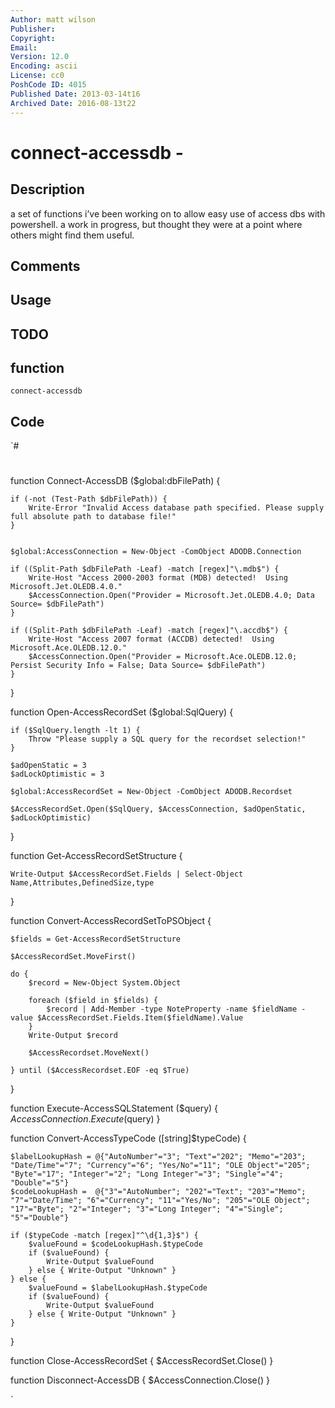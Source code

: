 ```yaml
---
Author: matt wilson
Publisher: 
Copyright: 
Email: 
Version: 12.0
Encoding: ascii
License: cc0
PoshCode ID: 4015
Published Date: 2013-03-14t16
Archived Date: 2016-08-13t22
---
```


# connect-accessdb - 

## Description

a set of functions i’ve been working on to allow easy use of access dbs with powershell.  a work in progress, but thought they were at a point where others might find them useful.

## Comments



## Usage



## TODO



## function

`connect-accessdb`

## Code

`#
 #
 
 function Connect-AccessDB ($global:dbFilePath) {
 	
 	if (-not (Test-Path $dbFilePath)) {
 		Write-Error "Invalid Access database path specified. Please supply full absolute path to database file!"
 	}
 	
 	
 	$global:AccessConnection = New-Object -ComObject ADODB.Connection
 	
 	if ((Split-Path $dbFilePath -Leaf) -match [regex]"\.mdb$") {
 		Write-Host "Access 2000-2003 format (MDB) detected!  Using Microsoft.Jet.OLEDB.4.0."
 		$AccessConnection.Open("Provider = Microsoft.Jet.OLEDB.4.0; Data Source= $dbFilePath")
 	}
 	
 	if ((Split-Path $dbFilePath -Leaf) -match [regex]"\.accdb$") {
 		Write-Host "Access 2007 format (ACCDB) detected!  Using Microsoft.Ace.OLEDB.12.0."
 		$AccessConnection.Open("Provider = Microsoft.Ace.OLEDB.12.0; Persist Security Info = False; Data Source= $dbFilePath")
 	} 
 	
 	
 }
 
 function Open-AccessRecordSet ($global:SqlQuery) {
 
 	if ($SqlQuery.length -lt 1) {
 		Throw "Please supply a SQL query for the recordset selection!"
 	}
 	
 	$adOpenStatic = 3
 	$adLockOptimistic = 3
 	
 	$global:AccessRecordSet = New-Object -ComObject ADODB.Recordset
 	
 	$AccessRecordSet.Open($SqlQuery, $AccessConnection, $adOpenStatic, $adLockOptimistic)	
 }
 
 function Get-AccessRecordSetStructure {
 	
 	Write-Output $AccessRecordSet.Fields | Select-Object Name,Attributes,DefinedSize,type
 }
 	
 function Convert-AccessRecordSetToPSObject {
 	
 	$fields = Get-AccessRecordSetStructure
 	
 	$AccessRecordSet.MoveFirst()
 		
 	do {
 		$record = New-Object System.Object
 		
 		foreach ($field in $fields) {
 			$record | Add-Member -type NoteProperty -name $fieldName -value $AccessRecordSet.Fields.Item($fieldName).Value
 		}
 		Write-Output $record
 		
 		$AccessRecordset.MoveNext()
 		
 	} until ($AccessRecordset.EOF -eq $True)
 
 }
 
 function Execute-AccessSQLStatement ($query) {
 	$AccessConnection.Execute($query)
 }
 
 function Convert-AccessTypeCode ([string]$typeCode) {
 	
 	$labelLookupHash = @{"AutoNumber"="3"; "Text"="202"; "Memo"="203"; "Date/Time"="7"; "Currency"="6"; "Yes/No"="11"; "OLE Object"="205"; "Byte"="17"; "Integer"="2"; "Long Integer"="3"; "Single"="4"; "Double"="5"}
 	$codeLookupHash =  @{"3"="AutoNumber"; "202"="Text"; "203"="Memo"; "7"="Date/Time"; "6"="Currency"; "11"="Yes/No"; "205"="OLE Object"; "17"="Byte"; "2"="Integer"; "3"="Long Integer"; "4"="Single"; "5"="Double"}
 	
 	if ($typeCode -match [regex]"^\d{1,3}$") {
 		$valueFound = $codeLookupHash.$typeCode
 		if ($valueFound) {
 			Write-Output $valueFound
 		} else { Write-Output "Unknown" }
 	} else {
 		$valueFound = $labelLookupHash.$typeCode
 		if ($valueFound) {
 			Write-Output $valueFound
 		} else { Write-Output "Unknown" }
 	}
 
 }
 
 function Close-AccessRecordSet {
 	$AccessRecordSet.Close()
 }
 
 function Disconnect-AccessDB {
 	$AccessConnection.Close()
 }
 
 
`

